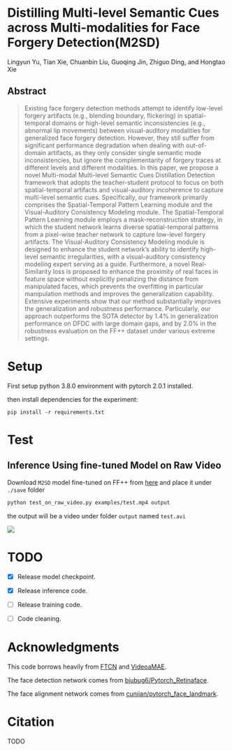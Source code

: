 # Distilling Multi-level Semantic Cues across Multi-modalities for Face Forgery Detection(M2SD) 

Lingyun Yu, Tian Xie, Chuanbin Liu, Guoqing Jin, Zhiguo Ding, and Hongtao Xie



## Abstract
> Existing face forgery detection methods attempt to identify low-level forgery artifacts (e.g., blending boundary, flickering) in spatial-temporal domains or high-level semantic inconsistencies (e.g., abnormal lip movements) between visual-auditory modalities for generalized face forgery detection. However, they still suffer from significant performance degradation when dealing with out-of-domain artifacts, as they only consider single semantic mode inconsistencies, but ignore the complementarity of forgery traces at different levels and different modalities. In this paper, we propose a novel Multi-modal Multi-level Semantic Cues Distillation Detection framework that adopts the teacher-student protocol to focus on both spatial-temporal artifacts and visual-auditory incoherence to capture multi-level semantic cues. Specifically, our framework primarily comprises the Spatial-Temporal Pattern Learning module and the Visual-Auditory Consistency Modeling module. The Spatial-Temporal Pattern Learning module employs a mask-reconstruction strategy, in which the student network learns diverse spatial-temporal patterns from a pixel-wise teacher network to capture low-level forgery artifacts. The Visual-Auditory Consistency Modeling module is designed to enhance the student network’s ability to identify high-level semantic irregularities, with a visual-auditory consistency modeling expert serving as a guide. Furthermore, a novel Real-Similarity loss is proposed to enhance the proximity of real faces in feature space without explicitly penalizing the distance from manipulated faces, which prevents the overfitting in particular manipulation methods and improves the generalization capability. Extensive experiments show that our method substantially improves the generalization and robustness performance. Particularly, our approach outperforms the SOTA detector by 1.4% in generalization performance on DFDC with large domain gaps, and by 2.0% in the robustness evaluation on the FF++ dataset under various extreme settings.

# Setup
First setup python 3.8.0 environment with pytorch 2.0.1 installed.

then install dependencies for the experiment:

```
pip install -r requirements.txt
```

# Test

## Inference Using fine-tuned Model on Raw Video
Download `M2SD` model fine-tuned on FF++ from [here](https://github.com/TianXie834/M2SD/releases/download/v1.0/M2SD.pt) and place it under `./save` folder
```bash
python test_on_raw_video.py examples/test.mp4 output
```
the output will be a video under folder `output` named `test.avi`

![](./examples/test.gif)

# TODO
- [x] Release model checkpoint.
- [x] Release inference code.
- [ ] Release training code.
- [ ] Code cleaning.


# Acknowledgments


This code borrows heavily from [FTCN](https://github.com/yinglinzheng/FTCN) and [VideoaMAE](https://github.com/MCG-NJU/VideoMAE).

The face detection network comes from [biubug6/Pytorch_Retinaface](https://github.com/biubug6/Pytorch_Retinaface).

The face alignment network comes from [cunjian/pytorch_face_landmark](https://github.com/cunjian/pytorch_face_landmark).



# Citation
TODO

